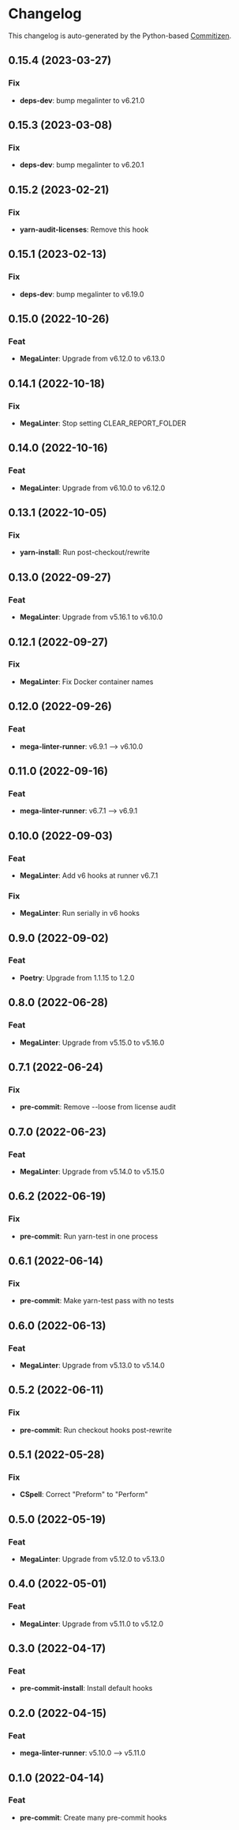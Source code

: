 # Changelog

This changelog is auto-generated by the Python-based
[Commitizen](https://commitizen-tools.github.io/commitizen).

## 0.15.4 (2023-03-27)

### Fix

- **deps-dev**: bump megalinter to v6.21.0

## 0.15.3 (2023-03-08)

### Fix

- **deps-dev**: bump megalinter to v6.20.1

## 0.15.2 (2023-02-21)

### Fix

- **yarn-audit-licenses**: Remove this hook

## 0.15.1 (2023-02-13)

### Fix

- **deps-dev**: bump megalinter to v6.19.0

## 0.15.0 (2022-10-26)

### Feat

- **MegaLinter**: Upgrade from v6.12.0 to v6.13.0

## 0.14.1 (2022-10-18)

### Fix

- **MegaLinter**: Stop setting CLEAR_REPORT_FOLDER

## 0.14.0 (2022-10-16)

### Feat

- **MegaLinter**: Upgrade from v6.10.0 to v6.12.0

## 0.13.1 (2022-10-05)

### Fix

- **yarn-install**: Run post-checkout/rewrite

## 0.13.0 (2022-09-27)

### Feat

- **MegaLinter**: Upgrade from v5.16.1 to v6.10.0

## 0.12.1 (2022-09-27)

### Fix

- **MegaLinter**: Fix Docker container names

## 0.12.0 (2022-09-26)

### Feat

- **mega-linter-runner**: v6.9.1 --> v6.10.0

## 0.11.0 (2022-09-16)

### Feat

- **mega-linter-runner**: v6.7.1 --> v6.9.1

## 0.10.0 (2022-09-03)

### Feat

- **MegaLinter**: Add v6 hooks at runner v6.7.1

### Fix

- **MegaLinter**: Run serially in v6 hooks

## 0.9.0 (2022-09-02)

### Feat

- **Poetry**: Upgrade from 1.1.15 to 1.2.0

## 0.8.0 (2022-06-28)

### Feat

- **MegaLinter**: Upgrade from v5.15.0 to v5.16.0

## 0.7.1 (2022-06-24)

### Fix

- **pre-commit**: Remove --loose from license audit

## 0.7.0 (2022-06-23)

### Feat

- **MegaLinter**: Upgrade from v5.14.0 to v5.15.0

## 0.6.2 (2022-06-19)

### Fix

- **pre-commit**: Run yarn-test in one process

## 0.6.1 (2022-06-14)

### Fix

- **pre-commit**: Make yarn-test pass with no tests

## 0.6.0 (2022-06-13)

### Feat

- **MegaLinter**: Upgrade from v5.13.0 to v5.14.0

## 0.5.2 (2022-06-11)

### Fix

- **pre-commit**: Run checkout hooks post-rewrite

## 0.5.1 (2022-05-28)

### Fix

- **CSpell**: Correct "Preform" to "Perform"

## 0.5.0 (2022-05-19)

### Feat

- **MegaLinter**: Upgrade from v5.12.0 to v5.13.0

## 0.4.0 (2022-05-01)

### Feat

- **MegaLinter**: Upgrade from v5.11.0 to v5.12.0

## 0.3.0 (2022-04-17)

### Feat

- **pre-commit-install**: Install default hooks

## 0.2.0 (2022-04-15)

### Feat

- **mega-linter-runner**: v5.10.0 --> v5.11.0

## 0.1.0 (2022-04-14)

### Feat

- **pre-commit**: Create many pre-commit hooks
